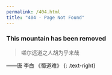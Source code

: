 ```yaml
---
permalink: /404.html
title: "404 - Page Not Found"
---
```


### This mountain has been removed

> 嗟尔远道之人胡为乎来哉

——唐 李白 《蜀道难》
{: .text-right}

